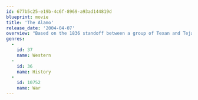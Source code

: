 ```yaml
---
id: 677b5c25-e19b-4c6f-8969-a93ad144819d
blueprint: movie
title: 'The Alamo'
release_date: '2004-04-07'
overview: "Based on the 1836 standoff between a group of Texan and Tejano men, led by Davy Crockett and Jim Bowie, and Mexican dictator Santa Anna's forces at the Alamo in San Antonio, Texas."
genres:
  -
    id: 37
    name: Western
  -
    id: 36
    name: History
  -
    id: 10752
    name: War
---
```

